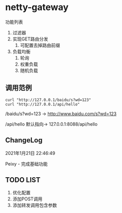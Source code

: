 # netty-gateway
功能列表

1. 过滤器
2. 实现GET路由分发
   1. 可配置去掉路由前缀
3. 负载均衡 
   1. 轮询
   2. 权重负载
   3. 随机负载
    
## 调用范例
```text
curl "http://127.0.0.1/baidu/s?wd=123"
curl "http://127.0.0.1/api/hello"
```
/baidu/s?wd=123 -> http://www.baidu.com/s?wd=123

/api/hello 默认指向-> 127.0.0.1:8088/api/hello
    
## ChangeLog
2021年1月21日 22:46:49

Peixy - 完成基础功能

## TODO LIST
1. 优化配置
2. 添加POST调用
3. 添加转发调用包含参数